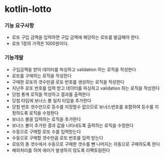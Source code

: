 # kotlin-lotto

### 기능 요구사항
- 로또 구입 금액을 입력하면 구입 금액에 해당하는 로또를 발급해야 한다.
- 로또 1장의 가격은 1000원이다.

### 기능개발
- 구입금액을 받아 데이터를 파싱하고 validation 하는 로직을 작성한다
- 로또를 구매하는 로직을 작성한다
- 구매한 로또의 갯수만큼 로또 번호를 생성하는 로직을 작성한다
- 지난주 로또 번호를 입력 받고 데이터를 파싱하고 validation 하는 로직을 작성한다
- 당첨 통계 로직을 작성하고 결과를 출력한다
- 당첨 타입에 보너스 볼 일치 타입을 추가한다
- 당첨 번호 갯수만으로 등수를 지정할수 없으므로 보너스번호를 포함하여 등수를 지정하도록 로직을 수정한다
- 보너스 볼을 입력하는 로직을 추가한다
- 보너스 볼이 추가된 결과 값을 나타내도록 출력하는 로직을 수정한다
- 수동으로 구매할 로또 수를 입력받는다
- 수동으로 구매할 갯수만큼 로또 번호를 입력 받는다
- 로또의 총 갯수에서 수동으로 구매한 갯수를 뺀 나머지는 자동으로 구매하도록 한다
- 예외처리를 하여 에러가 발생하지 않도록 리팩토링한다 
